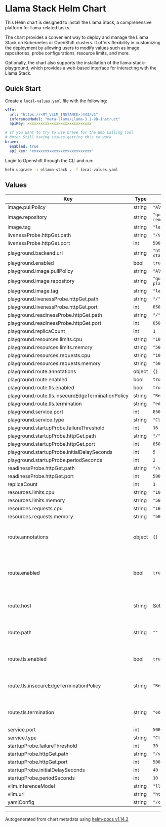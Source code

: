 # Llama Stack Helm Chart

This Helm chart is designed to install the Llama Stack, a comprehensive platform for llama-related tasks.

The chart provides a convenient way to deploy and manage the Llama Stack on Kubernetes or OpenShift clusters. It offers flexibility in customizing the deployment by allowing users to modify values such as image repositories, probe configurations, resource limits, and more.

Optionally, the chart also supports the installation of the llama-stack-playground, which provides a web-based interface for interacting with the Llama Stack.

## Quick Start

Create a `local-values.yaml` file with the following:

```yaml
vllm:
  url: "https://<MY_VLLM_INSTANCE>:443/v1"
  inferenceModel: "meta-llama/Llama-3.1-8B-Instruct"
  apiKey: xxxxxxxxxxxxxxxxxxxxxxxxxxxxx

# If you want to try to use brave for the Web Calling Tool
# Note: Still having issues getting this to work
brave:
  enabled: true
  api_key: "xxxxxxxxxxxxxxxxxxxxxxxxxxx"
```

Login to Openshift through the CLI and run:

```sh
helm upgrade -i ollama-stack . -f local-values.yaml
```

## Values

| Key | Type | Default | Description |
|-----|------|---------|-------------|
| image.pullPolicy | string | `"Always"` |  |
| image.repository | string | `"quay.io/jland/distribution-remote-vllm"` |  |
| image.tag | string | `"latest"` |  |
| livenessProbe.httpGet.path | string | `"/v1/health"` |  |
| livenessProbe.httpGet.port | int | `5001` |  |
| playground.backend.url | string | `"https://my-llama-stack.openshiftapps.com"` |  |
| playground.enabled | bool | `true` |  |
| playground.image.pullPolicy | string | `"Always"` |  |
| playground.image.repository | string | `"quay.io/jland/llama-stack-playground"` |  |
| playground.image.tag | string | `"latest"` |  |
| playground.livenessProbe.httpGet.path | string | `"/"` |  |
| playground.livenessProbe.httpGet.port | int | `8501` |  |
| playground.readinessProbe.httpGet.path | string | `"/"` |  |
| playground.readinessProbe.httpGet.port | int | `8501` |  |
| playground.replicaCount | int | `1` |  |
| playground.resources.limits.cpu | string | `"100m"` |  |
| playground.resources.limits.memory | string | `"500Mi"` |  |
| playground.resources.requests.cpu | string | `"100m"` |  |
| playground.resources.requests.memory | string | `"500Mi"` |  |
| playground.route.annotations | object | `{}` |  |
| playground.route.enabled | bool | `true` |  |
| playground.route.tls.enabled | bool | `true` |  |
| playground.route.tls.insecureEdgeTerminationPolicy | string | `"Redirect"` |  |
| playground.route.tls.termination | string | `"edge"` |  |
| playground.service.port | int | `8501` |  |
| playground.service.type | string | `"ClusterIP"` |  |
| playground.startupProbe.failureThreshold | int | `16` |  |
| playground.startupProbe.httpGet.path | string | `"/"` |  |
| playground.startupProbe.httpGet.port | int | `8501` |  |
| playground.startupProbe.initialDelaySeconds | int | `5` |  |
| playground.startupProbe.periodSeconds | int | `2` |  |
| readinessProbe.httpGet.path | string | `"/v1/health"` |  |
| readinessProbe.httpGet.port | int | `5001` |  |
| replicaCount | int | `1` |  |
| resources.limits.cpu | string | `"100m"` |  |
| resources.limits.memory | string | `"500Mi"` |  |
| resources.requests.cpu | string | `"100m"` |  |
| resources.requests.memory | string | `"500Mi"` |  |
| route.annotations | object | `{}` | Additional custom annotations for the route |
| route.enabled | bool | `true` | Enable creation of the OpenShift Route object |
| route.host | string | Set by OpenShift | The hostname for the route |
| route.path | string | `""` | The path for the OpenShift route |
| route.tls.enabled | bool | `true` | Enable secure route settings |
| route.tls.insecureEdgeTerminationPolicy | string | `"Redirect"` | Insecure route termination policy |
| route.tls.termination | string | `"edge"` | Secure route termination policy |
| service.port | int | `5001` |  |
| service.type | string | `"ClusterIP"` |  |
| startupProbe.failureThreshold | int | `30` |  |
| startupProbe.httpGet.path | string | `"/v1/health"` |  |
| startupProbe.httpGet.port | int | `5001` |  |
| startupProbe.initialDelaySeconds | int | `40` |  |
| startupProbe.periodSeconds | int | `10` |  |
| vllm.inferenceModel | string | `"llama2-7b-chat"` |  |
| vllm.url | string | `"http://vllm-server"` |  |
| yamlConfig | string | `"/config/run.yaml"` |  |

----------------------------------------------
Autogenerated from chart metadata using [helm-docs v1.14.2](https://github.com/norwoodj/helm-docs/releases/v1.14.2)
